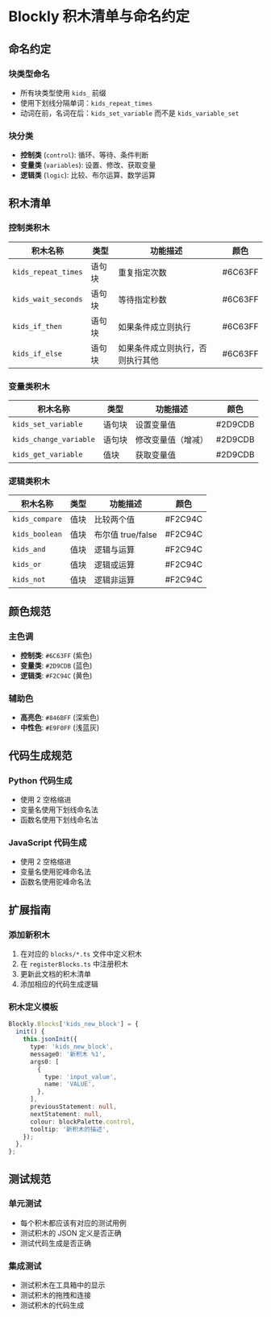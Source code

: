 # Blockly 积木清单与命名约定

## 命名约定

### 块类型命名

- 所有块类型使用 `kids_` 前缀
- 使用下划线分隔单词：`kids_repeat_times`
- 动词在前，名词在后：`kids_set_variable` 而不是 `kids_variable_set`

### 块分类

- **控制类** (`control`): 循环、等待、条件判断
- **变量类** (`variables`): 设置、修改、获取变量
- **逻辑类** (`logic`): 比较、布尔运算、数学运算

## 积木清单

### 控制类积木

| 积木名称            | 类型   | 功能描述                         | 颜色    |
| ------------------- | ------ | -------------------------------- | ------- |
| `kids_repeat_times` | 语句块 | 重复指定次数                     | #6C63FF |
| `kids_wait_seconds` | 语句块 | 等待指定秒数                     | #6C63FF |
| `kids_if_then`      | 语句块 | 如果条件成立则执行               | #6C63FF |
| `kids_if_else`      | 语句块 | 如果条件成立则执行，否则执行其他 | #6C63FF |

### 变量类积木

| 积木名称               | 类型   | 功能描述           | 颜色    |
| ---------------------- | ------ | ------------------ | ------- |
| `kids_set_variable`    | 语句块 | 设置变量值         | #2D9CDB |
| `kids_change_variable` | 语句块 | 修改变量值（增减） | #2D9CDB |
| `kids_get_variable`    | 值块   | 获取变量值         | #2D9CDB |

### 逻辑类积木

| 积木名称       | 类型 | 功能描述          | 颜色    |
| -------------- | ---- | ----------------- | ------- |
| `kids_compare` | 值块 | 比较两个值        | #F2C94C |
| `kids_boolean` | 值块 | 布尔值 true/false | #F2C94C |
| `kids_and`     | 值块 | 逻辑与运算        | #F2C94C |
| `kids_or`      | 值块 | 逻辑或运算        | #F2C94C |
| `kids_not`     | 值块 | 逻辑非运算        | #F2C94C |

## 颜色规范

### 主色调

- **控制类**: `#6C63FF` (紫色)
- **变量类**: `#2D9CDB` (蓝色)
- **逻辑类**: `#F2C94C` (黄色)

### 辅助色

- **高亮色**: `#846BFF` (深紫色)
- **中性色**: `#E9F0FF` (浅蓝灰)

## 代码生成规范

### Python 代码生成

- 使用 2 空格缩进
- 变量名使用下划线命名法
- 函数名使用下划线命名法

### JavaScript 代码生成

- 使用 2 空格缩进
- 变量名使用驼峰命名法
- 函数名使用驼峰命名法

## 扩展指南

### 添加新积木

1. 在对应的 `blocks/*.ts` 文件中定义积木
2. 在 `registerBlocks.ts` 中注册积木
3. 更新此文档的积木清单
4. 添加相应的代码生成逻辑

### 积木定义模板

```typescript
Blockly.Blocks['kids_new_block'] = {
  init() {
    this.jsonInit({
      type: 'kids_new_block',
      message0: '新积木 %1',
      args0: [
        {
          type: 'input_value',
          name: 'VALUE',
        },
      ],
      previousStatement: null,
      nextStatement: null,
      colour: blockPalette.control,
      tooltip: '新积木的描述',
    });
  },
};
```

## 测试规范

### 单元测试

- 每个积木都应该有对应的测试用例
- 测试积木的 JSON 定义是否正确
- 测试代码生成是否正确

### 集成测试

- 测试积木在工具箱中的显示
- 测试积木的拖拽和连接
- 测试积木的代码生成
